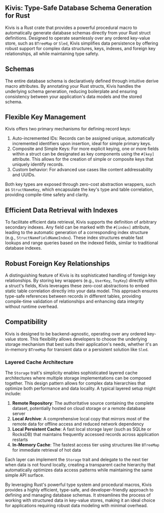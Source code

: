 ## Kivis: Type-Safe Database Schema Generation for Rust

Kivis is a Rust crate that provides a powerful procedural macro to automatically generate database schemas directly from your Rust struct definitions. Designed to operate seamlessly over any ordered key-value store, such as `BTreeMap` or `Sled`, Kivis simplifies data persistence by offering robust support for complex data structures, keys, indexes, and foreign key relationships, all while maintaining type safety.

## Schemas

The entire database schema is declaratively defined through intuitive derive macro attributes. By annotating your Rust structs, Kivis handles the underlying schema generation, reducing boilerplate and ensuring consistency between your application's data models and the stored schema.

## Flexible Key Management

Kivis offers two primary mechanisms for defining record keys:

1. Auto-incremented IDs: Records can be assigned unique, automatically incremented identifiers upon insertion, ideal for simple primary keys.
2. Composite and Simple Keys: For more explicit keying, one or more fields within a struct can be designated as key components using the `#[key]` attribute. This allows for the creation of simple or composite keys that uniquely identify records.
3. Custom behavior: For advanced use cases like content addressability and UUIDs.

Both key types are exposed through zero-cost abstraction wrappers, such as `StructNameKey`, which encapsulate the key's type and table correlation, providing compile-time safety and clarity.

## Efficient Data Retrieval with Indexes

To facilitate efficient data retrieval, Kivis supports the definition of arbitrary secondary indexes. Any field can be marked with the `#[index]` attribute, leading to the automatic generation of a corresponding index structure (e.g., `StructNameFieldNameIndex`). These index structures enable fast lookups and range queries based on the indexed fields, similar to traditional database indexes.

## Robust Foreign Key Relationships

A distinguishing feature of Kivis is its sophisticated handling of foreign key relationships. By storing key wrappers (e.g., `UserKey`, `ToyKey`) directly within a struct's fields, Kivis leverages these zero-cost abstractions to embed static table correlation directly into your data model. This approach ensures type-safe references between records in different tables, providing compile-time validation of relationships and enhancing data integrity without runtime overhead.

## Compatibility

Kivis is designed to be backend-agnostic, operating over any ordered key-value store. This flexibility allows developers to choose the underlying storage mechanism that best suits their application's needs, whether it's an in-memory `BTreeMap` for transient data or a persistent solution like `Sled`.

### Layered Cache Architecture

The `Storage` trait's simplicity enables sophisticated layered cache architectures where multiple storage implementations can be composed together. This design pattern allows for complex data hierarchies that optimize both performance and data locality. A typical layered setup might include:

1. **Remote Repository**: The authoritative source containing the complete dataset, potentially hosted on cloud storage or a remote database server
2. **Local Archive**: A comprehensive local copy that mirrors most of the remote data for offline access and reduced network dependency
3. **Local Persistent Cache**: A fast local storage layer (such as SQLite or RocksDB) that maintains frequently accessed records across application restarts
4. **In-Memory Cache**: The fastest access tier using structures like `BTreeMap` for immediate retrieval of hot data

Each layer can implement the `Storage` trait and delegate to the next tier when data is not found locally, creating a transparent cache hierarchy that automatically optimizes data access patterns while maintaining the same simple API surface.

By leveraging Rust's powerful type system and procedural macros, Kivis provides a highly efficient, type-safe, and developer-friendly approach to defining and managing database schemas. It streamlines the process of working with structured data in key-value stores, making it an ideal choice for applications requiring robust data modeling with minimal overhead.
